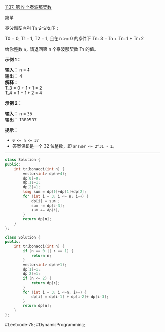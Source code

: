 [1137. 第 N 个泰波那契数](https://leetcode.cn/problems/n-th-tribonacci-number/)

简单

泰波那契序列 Tn 定义如下： 

T0 = 0, T1 = 1, T2 = 1, 且在 n >= 0 的条件下 Tn+3 = Tn + Tn+1 + Tn+2

给你整数 `n`，请返回第 n 个泰波那契数 Tn 的值。

**示例 1：**

**输入：** n = 4  
**输出：** 4  
**解释：**  
T_3 = 0 + 1 + 1 = 2  
T_4 = 1 + 1 + 2 = 4  

**示例 2：**

**输入：** n = 25  
**输出：** 1389537

**提示：**

- `0 <= n <= 37`
- 答案保证是一个 32 位整数，即 `answer <= 2^31 - 1`。
---- ----
```cpp
class Solution {
public:
    int tribonacci(int n) {
        vector<int> dp(n+4);
        dp[0]=0;
        dp[1]=1;
        dp[2]=1;
        long sum = dp[0]+dp[1]+dp[2];
        for (int i = 3; i <= n; i++) {
            dp[i] = sum ;
            sum -= dp[i-3];
            sum += dp[i];
        }
        return dp[n];
    }
};
```

```cpp
class Solution {
public:
    int tribonacci(int n) {
        if (n == 0 || n == 1) {
            return n;
        }
        vector<int> dp(n+1);
        dp[1]=1;
        dp[2]=1;
        if (n <= 2) {
            return dp[n];
        }
        for (int i = 3; i <=n; i++) {
            dp[i] = dp[i-1] + dp[i-2]+ dp[i-3];
        }
        return dp[n];
    }
};
```
#Leetcode-75; #DynamicProgramming;